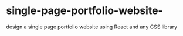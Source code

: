 # single-page-portfolio-website-
design a single page portfolio website using React and any CSS library
